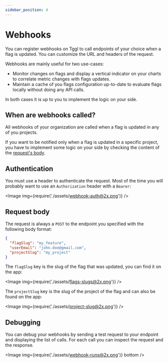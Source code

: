 ```yaml
---
sidebar_position: 4
---
```


# Webhooks

You can register webhooks on Tggl to call endpoints of your choice when a 
flag is updated. You can customize the URL and headers of the request.

Webhooks are mainly useful for two use-cases:
- Monitor changes on flags and display a vertical indicator on your 
  charts to correlate metric changes with flags updates.
- Maintain a cache of you flags configuration up-to-date to evaluate flags 
  locally without doing any API calls.

In both cases it is up to you to implement the logic on your side.

## When are webhooks called?

All webhooks of your organization are called when a flag is updated in any 
of you projects.

If you want to be notified only when a flag is updated in a specific project,
you have to implement some logic on your side by checking the content of the 
[request's body](#request-body).

## Authentication

You must use a header to authenticate the request. Most of the time you will 
probably want to use an `Authorization` header with a `Bearer`:

<Image img={require('./assets/webhook-auth@2x.png')} />


## Request body

The request is always a `POST` to the endpoint you specified with the following 
body format:

```json
{
  "flagSlug": "my_feature",
  "userEmail": "john.doe@gmail.com",
  "projectSlug": "my_project"
}
```

The `flagSlug` key is the slug of the flag that was updated, you can find it 
on the app:

<Image img={require('./assets/flags-slugs@2x.png')} />

The `projectSlug` key is the slug of the project of the flag and can also be 
found on the app:

<Image img={require('./assets/project-slug@2x.png')} />

## Debugging

You can debug your webhooks by sending a test request to your endpoint and 
displaying the list of calls. For each call you can inspect the request and 
the response.

<Image img={require('./assets/webhook-runs@2x.png')} bottom />
